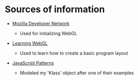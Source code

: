 # Sources of information #

- [Mozilla Developer Network](https://developer.mozilla.org/en-US/docs/WebGL/Getting_started_with_WebGL "Getting Started with WebGL")
  - Used for initializing WebGL

- [Learning WebGL](http://learningwebgl.com/blog/?page_id=1217 "WebGL Tutorials")
  - Used to learn how to create a basic program layout

- [JavaScript Patterns](http://shop.oreilly.com/product/9780596806767.do)
  - Modeled my 'Klass' object after one of their examples